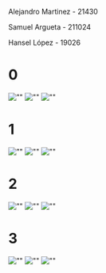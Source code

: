 Alejandro Martinez - 21430

Samuel Argueta - 211024

Hansel López - 19026

# 0

![""](./outputs/Velocity_0.png)
![""](./outputs/Acceleration_0.png)
![""](./outputs/Position_0.png)

# 1

![""](./outputs/Velocity_1.png)
![""](./outputs/Acceleration_1.png)
![""](./outputs/Position_1.png)

# 2

![""](./outputs/Velocity_2.png)
![""](./outputs/Acceleration_2.png)
![""](./outputs/Position_2.png)

# 3

![""](./outputs/Velocity_3.png)
![""](./outputs/Acceleration_3.png)
![""](./outputs/Position_3.png)